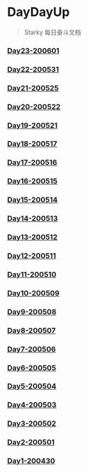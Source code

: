 
# DayDayUp

> Starky 每日奋斗文档
### [Day23-200601](DayDayUp/Day23-200601.md)
### [Day22-200531](DayDayUp/Day22-200531.md)
### [Day21-200525](DayDayUp/Day21-200525.md)
### [Day20-200522](DayDayUp/Day20-200522.md)
### [Day19-200521](DayDayUp/Day19-200521.md)
### [Day18-200517](DayDayUp/Day18-200517.md)
### [Day17-200516](DayDayUp/Day17-200516.md)
### [Day16-200515](DayDayUp/Day16-200515.md)
### [Day15-200514](DayDayUp/Day15-200514.md)
### [Day14-200513](DayDayUp/Day14-200513.md)
### [Day13-200512](DayDayUp/Day13-200512.md)
### [Day12-200511](DayDayUp/Day12-200511.md)
### [Day11-200510](DayDayUp/Day11-200510.md)
### [Day10-200509](DayDayUp/Day10-200509.md)
### [Day9-200508](DayDayUp/Day9-200508.md)
### [Day8-200507](DayDayUp/Day8-200507.md)
### [Day7-200506](DayDayUp/Day7-200506.md)
### [Day6-200505](DayDayUp/Day6-200505.md)
### [Day5-200504](DayDayUp/Day5-200504.md)
### [Day4-200503](DayDayUp/Day4-200503.md)
### [Day3-200502](DayDayUp/Day3-200502.md)
### [Day2-200501](DayDayUp/Day2-200501.md)
### [Day1-200430](DayDayUp/Day1-200430.md)
